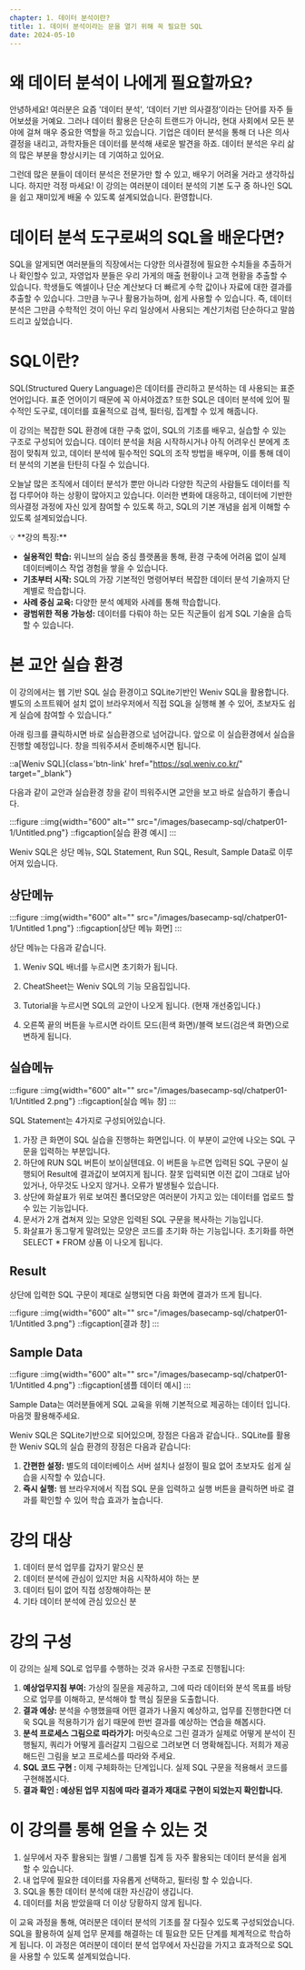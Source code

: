```yaml
---
chapter: 1. 데이터 분석이란?
title: 1. 데이터 분석이라는 문을 열기 위해 꼭 필요한 SQL
date: 2024-05-10
---
```


# 왜 데이터 분석이 나에게 필요할까요?

안녕하세요! 여러분은 요즘 '데이터 분석', ‘데이터 기반 의사결정’이라는 단어를 자주 들어보셨을 거예요. 그러나 데이터 활용은 단순히 트랜드가 아니라, 현대 사회에서 모든 분야에 걸쳐 매우 중요한 역할을 하고 있습니다. 기업은 데이터 분석을 통해 더 나은 의사결정을 내리고, 과학자들은 데이터를 분석해 새로운 발견을 하죠. 데이터 분석은 우리 삶의 많은 부분을 향상시키는 데 기여하고 있어요.

그런데 많은 분들이 데이터 분석은 전문가만 할 수 있고, 배우기 어려울 거라고 생각하십니다. 하지만 걱정 마세요! 이 강의는 여러분이 데이터 분석의 기본 도구 중 하나인 SQL을 쉽고 재미있게 배울 수 있도록 설계되었습니다. 환영합니다.

# 데이터 분석 도구로써의 SQL을 배운다면?

SQL을 알게되면 여러분들의 직장에서는 다양한 의사결정에 필요한 수치들을 추출하거나 확인할수 있고, 자영업자 분들은 우리 가게의 매출 현황이나 고객 현황을 추출할 수 있습니다. 학생들도 엑셀이나 단순 계산보다 더 빠르게 수학 값이나 자료에 대한 결과를 추출할 수 있습니다. 그만큼 누구나 활용가능하며, 쉽게 사용할 수 있습니다. 즉, 데이터 분석은 그만큼 수학적인 것이 아닌 우리 일상에서 사용되는 계산기처럼 단순하다고 말씀드리고 싶었습니다.

# SQL이란?

SQL(Structured Query Language)은 데이터를 관리하고 분석하는 데 사용되는 표준 언어입니다. 표준 언어이기 때문에 꼭 아셔야겠죠? 또한 SQL은 데이터 분석에 있어 필수적인 도구로, 데이터를 효율적으로 검색, 필터링, 집계할 수 있게 해줍니다.

이 강의는 복잡한 SQL 환경에 대한 구축 없이, SQL의 기초를 배우고, 실습할 수 있는 구조로 구성되어 있습니다. 데이터 분석을 처음 시작하시거나 아직 어려우신 분에게 초점이 맞춰져 있고, 데이터 분석에 필수적인 SQL의 조작 방법을 배우며, 이를 통해 데이터 분석의 기본을 탄탄히 다질 수 있습니다.

오늘날 많은 조직에서 데이터 분석가 뿐만 아니라 다양한 직군의 사람들도 데이터를 직접 다루어야 하는 상황이 많아지고 있습니다. 이러한 변화에 대응하고, 데이터에 기반한 의사결정 과정에 자신 있게 참여할 수 있도록 하고, SQL의 기본 개념을 쉽게 이해할 수 있도록 설계되었습니다.

<aside>
💡 **강의 특징:**

- **실용적인 학습:** 위니브의 실습 중심 플랫폼을 통해, 환경 구축에 어려움 없이 실제 데이터베이스 작업 경험을 쌓을 수 있습니다.
- **기초부터 시작:** SQL의 가장 기본적인 명령어부터 복잡한 데이터 분석 기술까지 단계별로 학습합니다.
- **사례 중심 교육:** 다양한 분석 예제와 사례를 통해 학습합니다.
- **광범위한 적용 가능성:** 데이터를 다뤄야 하는 모든 직군들이 쉽게 SQL 기술을 습득할 수 있습니다.
</aside>

# 본 교안 실습 환경

이 강의에서는 웹 기반 SQL 실습 환경이고 SQLite기반인 Weniv SQL을 활용합니다.  별도의 소프트웨어 설치 없이 브라우저에서 직접 SQL을 실행해 볼 수 있어, 초보자도 쉽게 실습에 참여할 수 있습니다.” 

아래 링크를 클릭하시면 바로 실습환경으로 넘어갑니다. 앞으로 이 실습환경에서 실습을 진행할 예정입니다. 창을 띄워주셔서 준비해주시면 됩니다. 

::a[Weniv SQL]{class='btn-link' href="https://sql.weniv.co.kr/" target="\_blank"}

다음과 같이 교안과 실습환경 창을 같이 띄워주시면 교안을 보고 바로 실습하기 좋습니다.

:::figure
::img{width="600" alt="" src="/images/basecamp-sql/chatper01-1/Untitled.png"}
::figcaption[실습 환경 예시]
:::


Weniv SQL은 상단 메뉴, SQL Statement, Run SQL, Result, Sample Data로 이루어져 있습니다. 

## 상단메뉴 

:::figure
::img{width="600" alt="" src="/images/basecamp-sql/chatper01-1/Untitled 1.png"}
::figcaption[상단 메뉴 화면]
:::

상단 메뉴는 다음과 같습니다. 

1) Weniv SQL 배너를 누르시면 초기화가 됩니다. 

2) CheatSheet는 Weniv SQL의 기능 모음집입니다. 

3) Tutorial을 누르시면 SQL의 교안이 나오게 됩니다. (현재 개선중입니다.)

4) 오른쪽 끝의 버튼을 누르시면 라이트 모드(흰색 화면)/블랙 보드(검은색 화면)으로 변하게 됩니다.

## 실습메뉴

:::figure
::img{width="600" alt="" src="/images/basecamp-sql/chatper01-1/Untitled 2.png"}
::figcaption[실습 메뉴 창]
:::

SQL Statement는 4가지로 구성되어있습니다.

1. 가장 큰 화면이 SQL 실습을 진행하는 화면입니다. 이 부분이 교안에 나오는 SQL 구문을 입력하는 부분입니다. 
2. 하단에 RUN SQL 버튼이 보이실텐데요. 이 버튼을 누르면 입력된 SQL 구문이 실행되어 Result에 결과값이 보여지게 됩니다. 잘못 입력되면 이전 값이 그대로 남아있거나, 아무것도 나오지 않거나. 오류가 발생될수 있습니다.
3. 상단에 화살표가 위로 보여진 폴더모양은 여러분이 가지고 있는 데이터를 업로드 할 수 있는 기능입니다. 
4. 문서가 2개 겹쳐져 있는 모양은 입력된 SQL 구문을 복사하는 기능입니다.
5. 화살표가 동그랗게 말려있는 모양은 코드를 초기화 하는 기능입니다. 초기화를 하면 SELECT * FROM 상품 이 나오게 됩니다.

## Result

상단에 입력한 SQL 구문이 제대로 실행되면 다음 화면에 결과가 뜨게 됩니다. 

:::figure
::img{width="600" alt="" src="/images/basecamp-sql/chatper01-1/Untitled 3.png"}
::figcaption[결과 창]
:::

## Sample Data

:::figure
::img{width="600" alt="" src="/images/basecamp-sql/chatper01-1/Untitled 4.png"}
::figcaption[샘플 데이터 예시]
:::

Sample Data는 여러분들에게 SQL 교육을 위해 기본적으로 제공하는 데이터 입니다. 마음껏 활용해주세요.

Weniv SQL은 SQLite기반으로 되어있으며, 장점은 다음과 같습니다.. SQLite를 활용한 Weniv SQL의 실습 환경의 장점은 다음과 같습니다:

1. **간편한 설정:** 별도의 데이터베이스 서버 설치나 설정이 필요 없어 초보자도 쉽게 실습을 시작할 수 있습니다.
2. **즉시 실행:** 웹 브라우저에서 직접 SQL 문을 입력하고 실행 버튼을 클릭하면 바로 결과를 확인할 수 있어 학습 효과가 높습니다.

# 강의 대상

1. 데이터 분석 업무를 갑자기 맡으신 분
2. 데이터 분석에 관심이 있지만 처음 시작하셔야 하는 분
3. 데이터 팀이 없어 직접 성장해야하는 분
4. 기타 데이터 분석에 관심 있으신 분

# **강의 구성**

이 강의는 실제 SQL로 업무를 수행하는 것과 유사한 구조로 진행됩니다:

1. **예상업무지침 부여:** 가상의 질문을 제공하고, 그에 따라 데이터와 분석 목표를 바탕으로 업무를 이해하고, 분석해야 할 핵심 질문을 도출합니다.
2. **결과 예상:** 분석을 수행했을때 어떤 결과가 나올지 예상하고, 업무를 진행한다면 더욱 SQL을 적용하기가 쉽기 때문에 한번 결과를 예상하는 연습을 해봅시다.
3. **분석 프로세스 그림으로 따라가기:** 머릿속으로 그린 결과가 실제로 어떻게 분석이 진행될지, 쿼리가 어떻게 흘러갈지 그림으로 그려보면 더 명확해집니다. 저희가 제공해드린 그림을 보고 프로세스를 따라와 주세요.
4. **SQL 코드 구현 :** 이제 구체화하는 단계입니다. 실제 SQL 구문을 적용해서 코드를 구현해봅시다.
5. **결과 확인 : 예상된 업무 지침에 따라 결과가 제대로 구현이 되었는지 확인합니다.**

# 이 강의를 통해 얻을 수 있는 것

1. 실무에서 자주 활용되는 월별 / 그룹별 집계 등 자주 활용되는 데이터 분석을 쉽게 할 수 있습니다.
2. 내 업무에 필요한 데이터를 자유롭게 선택하고, 필터링 할 수 있습니다.
3. SQL을 통한 데이터 분석에 대한 자신감이 생깁니다.
4. 데이터를 처음 받았을때 더 이상 당황하지 않게 됩니다.

이 교육 과정을 통해, 여러분은 데이터 분석의 기초를 잘 다질수 있도록 구성되었습니다. SQL을 활용하여 실제 업무 문제를 해결하는 데 필요한 모든 단계를 체계적으로 학습하게 됩니다. 이 과정은 여러분이 데이터 분석 업무에서 자신감을 가지고 효과적으로 SQL을 사용할 수 있도록 설계되었습니다.